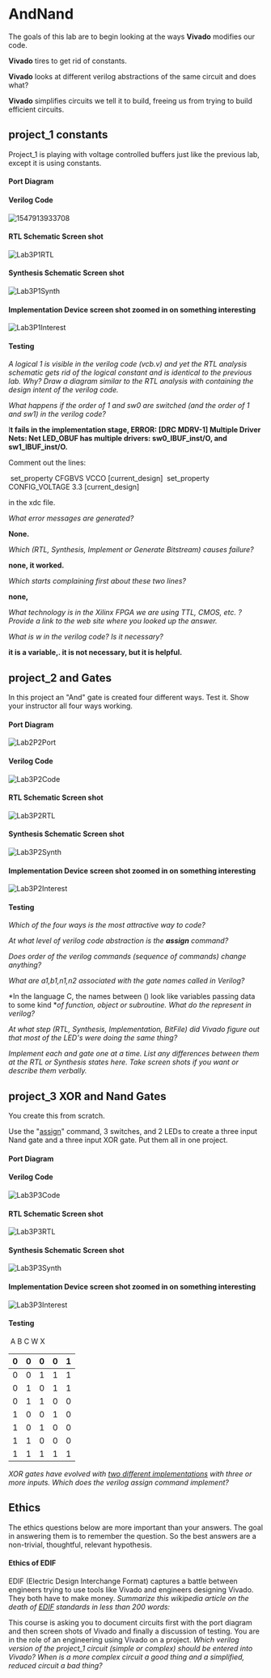 # AndNand
The goals of this lab are to begin looking at the ways **Vivado** modifies our code.   

**Vivado** tires to get rid of constants.   

**Vivado** looks at different verilog abstractions of the same circuit and does what?   

**Vivado** simplifies circuits we tell it to build, freeing us from trying to build efficient circuits.

## project_1 constants

Project_1 is playing with voltage controlled buffers just like the previous lab, except it is using constants.

#### Port Diagram



#### Verilog Code

![1547913933708](1547913933708.png)

#### RTL Schematic Screen shot

![Lab3P1RTL](Lab3P1RTL.PNG)

#### Synthesis Schematic Screen shot

![Lab3P1Synth](Lab3P1Synth.PNG)

#### Implementation Device screen shot zoomed in on something interesting

![Lab3P1Interest](Lab3P1Interest.PNG)

#### Testing



*A logical 1 is visible in the verilog code (vcb.v) and yet the RTL analysis schematic gets rid of the logical constant and is identical to the previous lab. Why? Draw a diagram similar to the RTL analysis with containing the design intent of the verilog code.*





*What happens if the order of 1 and sw0  are switched (and the order of 1 and sw1) in the verilog code?*

I**t fails in the implementation stage, ERROR: [DRC MDRV-1] Multiple Driver Nets: Net LED_OBUF has multiple drivers: sw0_IBUF_inst/O, and sw1_IBUF_inst/O.**





Comment out the lines:

​	set_property CFGBVS VCCO [current_design]
​	set_property CONFIG_VOLTAGE 3.3 [current_design]

in the xdc file. 

*What error messages are generated?*   

**None.**



*Which (RTL, Synthesis, Implement or Generate Bitstream) causes failure?* 

**none, it worked.**



*Which starts complaining first about these two lines?*

**none,**



*What technology is in the Xilinx FPGA we are using TTL, CMOS, etc. ? Provide a link to the web site where you looked up the answer.*



*What is w in the verilog code? Is it necessary?* 

**it is a variable,. it is not necessary, but it is helpful.**



## project_2 and Gates

In this project an "And" gate is created four different ways. Test it. Show your instructor all four ways working. 

#### Port Diagram

![Lab2P2Port](Lab2P2Port.PNG)

#### Verilog Code

![Lab3P2Code](Lab3P2Code.PNG)

#### RTL Schematic Screen shot

![Lab3P2RTL](Lab3P2RTL.PNG)

#### Synthesis Schematic Screen shot

![Lab3P2Synth](Lab3P2Synth-1549483338952.PNG)

#### Implementation Device screen shot zoomed in on something interesting

![Lab3P2Interest](Lab3P2Interest.PNG)

#### Testing



*Which of the four ways is the most attractive way to code?*



*At what level of verilog code abstraction is the **assign** command?*



*Does order of the verilog commands (sequence of commands) change anything?*



*What are a1,b1,n1,n2 associated with the gate names called in Verilog?*



*In the language C, the names between () look like variables passing data to some kind **of function, object or subroutine. What do the represent in verilog?* 



*At what step (RTL, Synthesis, Implementation, BitFile) did Vivado figure out that most of the LED's were doing the same thing?* 



*Implement each and gate one at a time. List any differences between them at the RTL or Synthesis states here. Take screen shots if you want or describe them verbally.* 



## project_3 XOR and Nand Gates

You create this from scratch.

Use the "[assign](https://www.utdallas.edu/~akshay.sridharan/index_files/Page5212.htm)" command, 3 switches, and 2 LEDs to create a three input Nand gate and a three input XOR gate. Put them all in one project. 

#### Port Diagram



#### Verilog Code

![Lab3P3Code](Lab3P3Code.PNG)

#### RTL Schematic Screen shot

![Lab3P3RTL](Lab3P3RTL.PNG)

#### Synthesis Schematic Screen shot

![Lab3P3Synth](Lab3P3Synth.PNG)

#### Implementation Device screen shot zoomed in on something interesting

![Lab3P3Interest](Lab3P3Interest.PNG)

#### Testing

​		A				B			C				W				X

| 0    | 0    | 0    | 0    | 1    |
| ---- | ---- | ---- | ---- | ---- |
| 0    | 0    | 1    | 1    | 1    |
| 0    | 1    | 0    | 1    | 1    |
| 0    | 1    | 1    | 0    | 0    |
| 1    | 0    | 0    | 1    | 0    |
| 1    | 0    | 1    | 0    | 0    |
| 1    | 1    | 0    | 0    | 0    |
| 1    | 1    | 1    | 1    | 1    |



*XOR gates have evolved with [two different implementations](https://en.wikipedia.org/wiki/XOR_gate#More_than_two_inputs) with three or more inputs.  Which does the verilog assign command implement?*





## Ethics

The ethics questions below are more important than your answers. The goal in answering them is to remember the question. So the best answers are a non-trivial, thoughtful, relevant hypothesis. 

#### Ethics of EDIF

EDIF (Electric Design Interchange Format)  captures a battle between engineers trying to use tools like Vivado and engineers designing Vivado. They both have to make money. *Summarize this wikipedia article  on the death of [EDIF](https://en.wikipedia.org/wiki/EDIF) standards in less than 200 words:*









This course is asking you to document circuits first with the port diagram and then screen shots of Vivado and finally a discussion of testing. You are in the role of an engineering using Vivado on a project. *Which verilog version of the project_1 circuit (simple or complex) should be entered into Vivado?  When is a more complex circuit a good thing and a simplified, reduced circuit a bad thing?*



